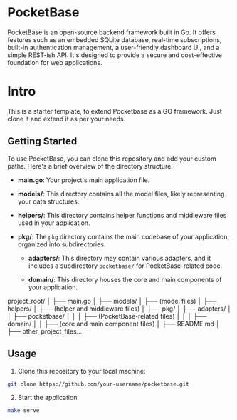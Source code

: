 # PocketBase

PocketBase is an open-source backend framework built in Go. It offers features such as an embedded SQLite database, real-time subscriptions, built-in authentication management, a user-friendly dashboard UI, and a simple REST-ish API. It's designed to provide a secure and cost-effective foundation for web applications.

# Intro
This is a starter template, to extend Pocketbase as a GO framework. Just clone it and extend it as per your needs.

## Getting Started

To use PocketBase, you can clone this repository and add your custom paths. Here's a brief overview of the directory structure:


- **main.go**: Your project's main application file.

- **models/**: This directory contains all the model files, likely representing your data structures.

- **helpers/**: This directory contains helper functions and middleware files used in your application.

- **pkg/**: The `pkg` directory contains the main codebase of your application, organized into subdirectories.

  - **adapters/**: This directory may contain various adapters, and it includes a subdirectory `pocketbase/` for PocketBase-related code.

  - **domain/**: This directory houses the core and main components of your application.

project_root/
│
├── main.go
│
├── models/
│   ├── (model files)
│
├── helpers/
│   ├── (helper and middleware files)
│
├── pkg/
│   ├── adapters/
│   │   ├── pocketbase/
│   │   │   ├── (PocketBase-related files)
│   │
│   ├── domain/
│   │   ├── (core and main component files)
│
├── README.md
│
├── other_project_files...


## Usage

1. Clone this repository to your local machine:

```bash
git clone https://github.com/your-username/pocketbase.git
```

2. Start the application
```bash
make serve
```